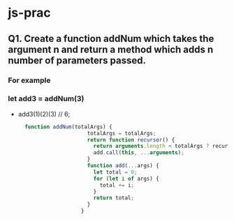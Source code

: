 # js-prac

## Q1. Create a function addNum which takes the argument n and return a method which adds n number of parameters passed.
  ### For example 
  ### let add3 = addNum(3)
* add3(1)(2)(3) // 6;
  
  ```javascript
    function addNum(totalArgs) {
                        totalArgs = totalArgs;
                        return function recursor() {
                          return arguments.length < totalArgs ? recursor.bind(this, ...arguments) : 
                          add.call(this, ...arguments);
                        }
                        function add(...args) {
                          let total = 0;
                          for (let i of args) {
                            total += i;
                          }
                          return total;
                        }
                      }
```

